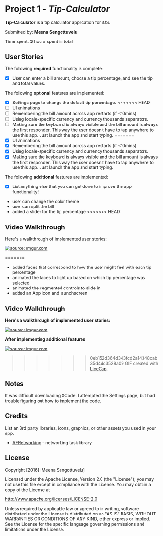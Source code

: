 # Project 1 - *Tip-Calculator*

**Tip-Calculator** is a tip calculator application for iOS.

Submitted by: **Meena Sengottuvelu**

Time spent: **3** hours spent in total

## User Stories

The following **required** functionality is complete:

* [x] User can enter a bill amount, choose a tip percentage, and see the tip and total values.

The following **optional** features are implemented:
* [x] Settings page to change the default tip percentage.
<<<<<<< HEAD
* [ ] UI animations
* [ ] Remembering the bill amount across app restarts (if <10mins)
* [ ] Using locale-specific currency and currency thousands separators.
* [ ] Making sure the keyboard is always visible and the bill amount is always the first responder. This way the user doesn't have to tap anywhere to use this app. Just launch the app and start typing.
=======
* [x] UI animations
* [x] Remembering the bill amount across app restarts (if <10mins)
* [x] Using locale-specific currency and currency thousands separators.
* [x] Making sure the keyboard is always visible and the bill amount is always the first responder. This way the user doesn't have to tap anywhere to use this app. Just launch the app and start typing.

The following **additional** features are implemented:

- [x] List anything else that you can get done to improve the app functionality!
- user can change the color theme
- user can split the bill
- added a slider for the tip percentage
<<<<<<< HEAD

## Video Walkthrough

Here's a walkthrough of implemented user stories:

<a href="http://imgur.com/84AQJ6i"><img src="http://imgur.com/84AQJ6i.gif" title="source: imgur.com" /></a>

=======
- added faces that correspond to how the user might feel with each tip percentage
- animated the faces to light up based on which tip percentage was selected
- animated the segmented controls to slide in
- added an App icon and launchscreen


## Video Walkthrough

**Here's a walkthrough of implemented user stories:**

<a href="http://imgur.com/84AQJ6i"><img src="http://imgur.com/84AQJ6i.gif" title="source: imgur.com" /></a>

**After implementing additional features**

<a href="http://imgur.com/H8kn58F"><img src="http://imgur.com/H8kn58F.gif" title="source: imgur.com" /></a>

>>>>>>> 0eb152d364d343fcd2a14348cab35d4dc3528a09
GIF created with [LiceCap](http://www.cockos.com/licecap/).

## Notes

It was difficult downloading XCode.
I attempted the Settings page, but had trouble figuring out how to implement the code.

## Credits

List an 3rd party libraries, icons, graphics, or other assets you used in your app.

- [AFNetworking](https://github.com/AFNetworking/AFNetworking) - networking task library

## License

Copyright [2016] [Meena Sengottuvelu]

Licensed under the Apache License, Version 2.0 (the "License");
you may not use this file except in compliance with the License.
You may obtain a copy of the License at

http://www.apache.org/licenses/LICENSE-2.0

Unless required by applicable law or agreed to in writing, software
distributed under the License is distributed on an "AS IS" BASIS,
WITHOUT WARRANTIES OR CONDITIONS OF ANY KIND, either express or implied.
See the License for the specific language governing permissions and
limitations under the License.
